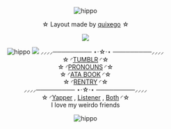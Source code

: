 <p align="center">
<div align="center"

![hippo](https://64.media.tumblr.com/5916505e2cca678fe45001f9a66d13d5/fc4f743fa9519128-b3/s1280x1920/47ce59609e4f22191313d8970629f998300e0c44.gifv)
 
 ☆ Layout made by [quixego](https://www.tumblr.com/quixego/791510440729608192/logos-tumblr-layout-revenge-on-lime-erance) ☆

<img src="https://64.media.tumblr.com/d47993dce41ee0fccef945f526d9a3d1/fc4f743fa9519128-d0/s1280x1920/cbf9b41a87b52da3e13dd6e0ce605c09cb5fd91e.pnj">

![hippo](https://64.media.tumblr.com/fee5ac5c72b208d281e5b32ae2178adb/fc4f743fa9519128-45/s1280x1920/b3e7b060f27a1bef0d3102ce683e7303c3a8f23a.gif)
<img src="https://64.media.tumblr.com/d07e853169a57f49f2473866b8216c6f/fc4f743fa9519128-a0/s1280x1920/caa4c96ae0b6618e3b664c8f33fd518763044421.pnj">
⸝⸝⸝⸝───────── ⋆⋅☆⋅⋆ ─────────⸝⸝⸝⸝<br>
☆ ◜[TUMBLR](https://www.tumblr.com/v1ncense) ◜☆<br> ☆ ◜[PRONOUNS](https://pronouns.cc/@V1NCENSE) ◜☆<br> ☆ ◜[ATA BOOK](https://vinyl.atabook.org/) ◜☆<br> ☆ ◜[RENTRY](https://rentry.co/undyingmydeimos) ◜☆<br>
⸝⸝⸝⸝───────── ⋆⋅☆⋅⋆ ─────────⸝⸝⸝⸝<br>
☆ ◜[Yapper](https://github.com/phaexie) , [Listener](https://github.com/ToasterTheFox) , [Both](https://github.com/V1NCENSE) ◜☆<br>
I love my weirdo friends

![hippo](https://64.media.tumblr.com/bb19d1817eb8a5abb97c2cd399314deb/fc4f743fa9519128-dc/s1280x1920/5879af22d4e13cbe35e5b7502eddd0ecc6d42d46.gifv)
